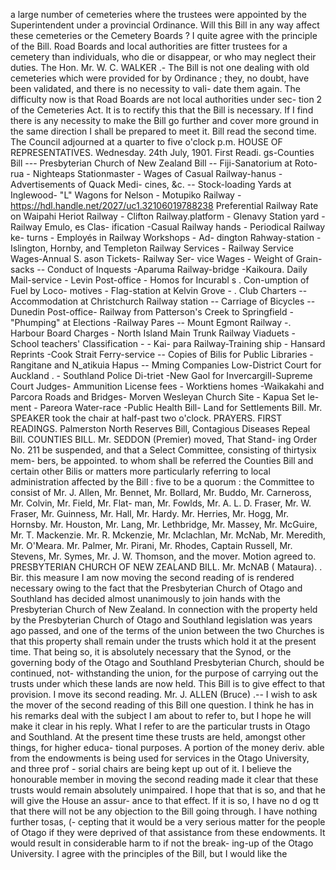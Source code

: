 a large number of cemeteries where the trustees were appointed by the Superintendent under a provincial Ordinance. Will this Bill in any way affect these cemeteries or the Cemetery Boards ? I quite agree with the principle of the Bill. Road Boards and local authorities are fitter trustees for a cemetery than individuals, who die or disappear, or who may neglect their duties. The Hon. Mr. W. C. WALKER .- The Bill is not one dealing with old cemeteries which were provided for by Ordinance ; they, no doubt, have been validated, and there is no necessity to vali- date them again. The difficulty now is that Road Boards are not local authorities under sec- tion 2 of the Cemeteries Act. It is to rectify this that the Bill is necessary. If I find there is any necessity to make the Bill go further and cover more ground in the same direction I shall be prepared to meet it. Bill read the second time. The Council adjourned at a quarter to five o'clock p.m. HOUSE OF REPRESENTATIVES. Wednesday. 24th July, 1901. First Readi. gs-Counties Bill --- Presbyterian Church of New Zealand Bill -- Fiji-Sanatorium at Roto- rua - Nighteaps Stationmaster - Wages of Casual Railway-hanus - Advertisements of Quack Medi- cines, &c. -- Stock-loading Yards at Inglewood- "L" Wagons for Nelson - Motupiko Railway - https://hdl.handle.net/2027/uc1.32106019788238 Preferential Railway Rate on Waipahi Heriot Railway - Clifton Railway.platform - Glenavy Station yard - Railway Emulo, es Clas- ification -Casual Railway hands - Periodical Railway ke- turns - Employés in Railway Workshops - Ad- dington Rahway-station - Islington, Hornby, and Templeton Railway Services - Railway Service Wages-Annual S. ason Tickets- Railway Ser- vice Wages - Weight of Grain-sacks -- Conduct of Inquests -Aparuma Railway-bridge -Kaikoura. Daily Mail-service - Levin Post-office - Homos for Incurabl s . Con-umption of Fuel by Loco- motives - Flag-station at Kelvin Grove - . Club Charters -- Accommodation at Christchurch Railway station -- Carriage of Bicycles -- Dunedin Post-office- Railway from Patterson's Creek to Springfield -"Phumping" at Elections -Railway Pares -- Mount Egmont Railway -. Harbour Board Charges - North Island Main Trunk Railway Viaduets - School teachers' Classification - - Kai- para Railway-Training ship - Hansard Reprints -Cook Strait Ferry-service -- Copies of Bilis for Public Libraries - Rangitane and N_atikuia Hapus -- Mming Companies Low-District Court for Auckland . - Southland Police Di-triet -New Gaol for Invercargill-Supreme Court Judges- Ammunition License fees - Worktiens homes -Waikakahi and Parcora Roads and Bridges- Morven Wesleyan Church Site - Kapua Set le- ment - Pareora Water-race -Public Health Bill- Land for Settlements Bill. Mr. SPEAKER took the chair at half-past two o'clock. PRAYERS. FIRST READINGS. Palmerston North Reserves Bill, Contagious Diseases Repeal Bill. COUNTIES BILL. Mr. SEDDON (Premier) moved, That Stand- ing Order No. 211 be suspended, and that a Select Committee, consisting of thirtysix mem- bers, be appointed. to whom shall be referred the Counties Bill and certain other Bilis or matters more particularly referring to local administration affected by the Bill : five to be a quorum : the Committee to consist of Mr. J. Allen, Mr. Bennet, Mr. Bollard, Mr. Buddo, Mr. Carneross, Mr. Colvin, Mr. Field, Mr. Flat- man, Mr. Fowlds, Mr. A. L. D. Fraser, Mr. W. Fraser, Mr. Guinness, Mr. Hall, Mr. Hardy. Mr. Herries, Mr. Hogg, Mr. Hornsby. Mr. Houston, Mr. Lang, Mr. Lethbridge, Mr. Massey, Mr. McGuire, Mr. T. Mackenzie. Mr. R. Mckenzie, Mr. Mclachlan, Mr. McNab, Mr. Meredith, Mr. O'Meara. Mr. Palmer, Mr. Pirani, Mr. Rhodes, Captain Russell, Mr. Stevens, Mr. Symes, Mr. J. W. Thomson, and the mover. Motion agreed to. PRESBYTERIAN CHURCH OF NEW ZEALAND BILL. Mr. McNAB ( Mataura). . Bir. this measure I am now moving the second reading of is rendered necessary owing to the fact that the Presbyterian Church of Otago and Southland has decided almost unanimously to join hands with the Presbyterian Church of New Zealand. In connection with the property held by the Presbyterian Church of Otago and Southland legislation was years ago passed, and one of the terms of the union between the two Churches is that this property shall remain under the trusts which hold it at the present time. That being so, it is absolutely necessary that the Synod, or the governing body of the Otago and Southland Presbyterian Church, should be continued, not- withstanding the union, for the purpose of carrying out the trusts under which these lands are now held. This Bill is to give effect to that provision. I move its second reading. Mr. J. ALLEN (Bruce) .-- I wish to ask the mover of the second reading of this Bill one question. I think he has in his remarks deal with the subject I am about to refer to, but I hope he will make it clear in his reply. What I refer to are the particular trusts in Otago and Southland. At the present time these trusts are held, amongst other things, for higher educa- tional purposes. A portion of the money deriv. able from the endowments is being used for services in the Otago University, and three prof - sorial chairs are being kept up out of it. I believe the honourable member in moving the second reading made it clear that these trusts would remain absolutely unimpaired. I hope that that is so, and that he will give the House an assur- ance to that effect. If it is so, I have no d og tt that there will not be any objection to the Bill going through. I have nothing further tosas, (- cepting that it would be a very serious matter for the people of Otago if they were deprived of that assistance from these endowments. It would result in considerable harm to if not the break- ing-up of the Otago University. I agree with the principles of the Bill, but I would like the 